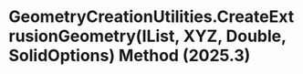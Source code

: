 # GeometryCreationUtilities.CreateExtrusionGeometry(IList<CurveLoop>, XYZ, Double, SolidOptions) Method (2025.3)

﻿